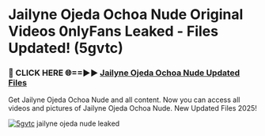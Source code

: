 # Jailyne Ojeda Ochoa Nude Original Videos 0nlyFans Leaked - Files Updated! (5gvtc)

<h3>🔴 CLICK HERE 🌐==►► <a href="https://tinyurl.com/4mcuefdz" rel="nofollow">Jailyne Ojeda Ochoa Nude Updated Files</a></h3>

Get Jailyne Ojeda Ochoa Nude and all content. Now you can access all videos and pictures of Jailyne Ojeda Ochoa Nude. New Updated Files 2025!

[![5gvtc](https://i.imgur.com/StAQSOY.gif)](https://tinyurl.com/4mcuefdz)
jailyne ojeda nude leaked